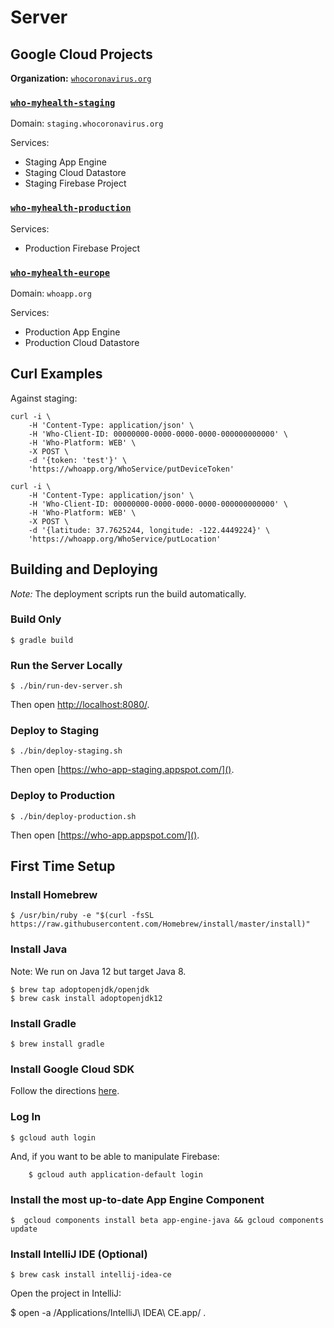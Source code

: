 # Server

## Google Cloud Projects

**Organization:** [`whocoronavirus.org`](https://console.cloud.google.com/iam-admin/settings?organizationId=532343229286)

### [`who-myhealth-staging`](https://console.cloud.google.com/home/dashboard?project=who-myhealth-staging)

Domain: `staging.whocoronavirus.org`

Services:

- Staging App Engine
- Staging Cloud Datastore
- Staging Firebase Project

### [`who-myhealth-production`](https://console.cloud.google.com/home/dashboard?project=who-myhealth-production)

Services:

- Production Firebase Project

### [`who-myhealth-europe`](https://console.cloud.google.com/home/dashboard?project=who-myhealth-europe)

Domain: `whoapp.org`

Services:

- Production App Engine
- Production Cloud Datastore

## Curl Examples

Against staging:

```
curl -i \
	-H 'Content-Type: application/json' \
	-H 'Who-Client-ID: 00000000-0000-0000-0000-000000000000' \
	-H 'Who-Platform: WEB' \
	-X POST \
	-d '{token: 'test'}' \
	'https://whoapp.org/WhoService/putDeviceToken'

curl -i \
	-H 'Content-Type: application/json' \
	-H 'Who-Client-ID: 00000000-0000-0000-0000-000000000000' \
	-H 'Who-Platform: WEB' \
	-X POST \
	-d '{latitude: 37.7625244, longitude: -122.4449224}' \
	'https://whoapp.org/WhoService/putLocation'
```

## Building and Deploying

_Note:_ The deployment scripts run the build automatically.

### Build Only

    $ gradle build

### Run the Server Locally

    $ ./bin/run-dev-server.sh

Then open [http://localhost:8080/]().

### Deploy to Staging

    $ ./bin/deploy-staging.sh

Then open [https://who-app-staging.appspot.com/]().

### Deploy to Production

    $ ./bin/deploy-production.sh

Then open [https://who-app.appspot.com/]().

## First Time Setup

### Install Homebrew

    $ /usr/bin/ruby -e "$(curl -fsSL https://raw.githubusercontent.com/Homebrew/install/master/install)"

### Install Java

Note: We run on Java 12 but target Java 8.

    $ brew tap adoptopenjdk/openjdk
    $ brew cask install adoptopenjdk12

### Install Gradle

    $ brew install gradle

### Install Google Cloud SDK

Follow the directions [here](https://cloud.google.com/sdk/?hl=en_US).

### Log In

    $ gcloud auth login

And, if you want to be able to manipulate Firebase:

    	$ gcloud auth application-default login

### Install the most up-to-date App Engine Component

    $  gcloud components install beta app-engine-java && gcloud components update

### Install IntelliJ IDE (Optional)

    $ brew cask install intellij-idea-ce

Open the project in IntelliJ:

\$ open -a /Applications/IntelliJ\ IDEA\ CE.app/ .

